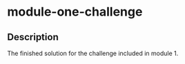 # module-one-challenge

## Description

The finished solution for the challenge included in module 1.